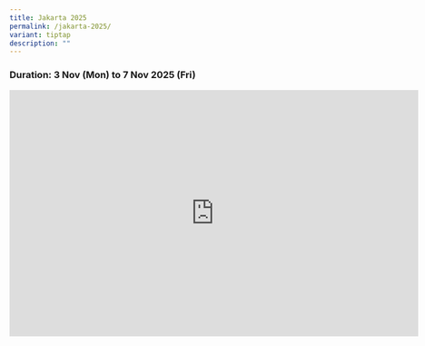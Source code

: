 ```yaml
---
title: Jakarta 2025
permalink: /jakarta-2025/
variant: tiptap
description: ""
---
```

<h3>Duration: 3 Nov (Mon) to 7 Nov 2025 (Fri)</h3>
<div class="iframe-wrapper">
<iframe height="434" width="720" allowfullscreen="true" frameborder="0" src="https://docs.google.com/presentation/d/e/2PACX-1vSop2T82pU7EASGMGbPTVgaE8h7i11BVNjFSGZs_c8mmvPffUuscnCLjrKYZK3TWBGA8cstfUIv8-nu/pubembed?start=false&amp;loop=false&amp;delayms=3000"></iframe>
</div>
<p></p>